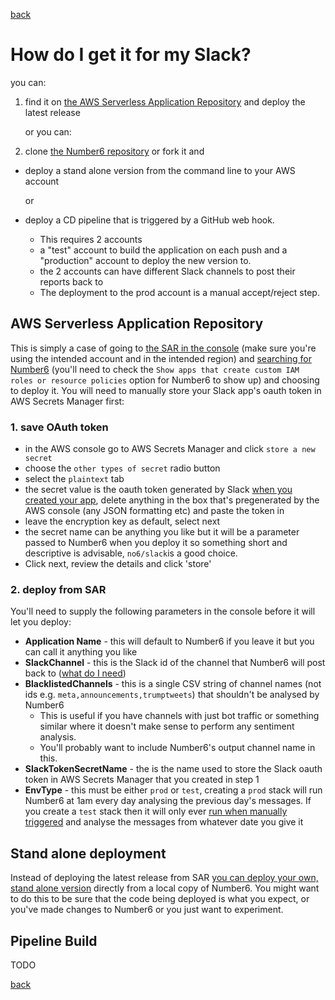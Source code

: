 [back](./)

# How do I get it for my Slack?

you can:

1. find it on [the AWS Serverless Application Repository](https://eu-west-1.console.aws.amazon.com/lambda/home?region=eu-west-1#/create/app?applicationId=arn:aws:serverlessrepo:eu-west-1:805721357281:applications/Number6) and deploy the latest release

   or you can:

2. clone [the Number6 repository](https://github.com/Number6App/Number6) or fork it and 

- deploy a stand alone version from the command line to your AWS account

  or

- deploy a CD pipeline that is triggered by a GitHub web hook. 

  - This requires 2 accounts
  - a "test" account to build the application on each push and a "production" account to deploy the new version to. 
  - the 2 accounts can have different Slack channels to post their reports back to
  - The deployment to the prod account is a manual accept/reject step.

## AWS Serverless Application Repository

This is simply a case of going to [the SAR in the console](https://aws.amazon.com/serverless/serverlessrepo/) (make sure you're using the intended account and in the intended region) and [searching for Number6](https://eu-west-1.console.aws.amazon.com/lambda/home?region=eu-west-1#/create/app?applicationId=arn:aws:serverlessrepo:eu-west-1:805721357281:applications/Number6) (you'll need to check the `Show apps that create custom IAM roles or resource policies` option for Number6 to show up) and choosing to deploy it. You will need to manually store your Slack app's oauth token in AWS Secrets Manager first:

### 1. save OAuth token

- in the AWS console go to AWS Secrets Manager and click `store a new secret`
- choose the `other types of secret` radio button
- select the `plaintext` tab
- the secret value is the oauth token generated by Slack [when you created your app](./what_do_i_need.md), delete anything in the box that's pregenerated by the AWS console (any JSON formatting etc) and paste the token in
- leave the encryption key as default, select next
- the secret name can be anything you like but it will be a parameter passed to Number6 when you deploy it so something short and descriptive is advisable, `no6/slack`is a good choice.
- Click next, review the details and click 'store'

### 2. deploy from SAR

You'll need to supply the following parameters in the console before it will let you deploy:

- **Application Name** - this will default to Number6 if you leave it but you can call it anything you like
- **SlackChannel** - this is the Slack id of the channel that Number6 will post back to ([what do I need](./what_do_i_need.md))
- **BlacklistedChannels** - this is a single CSV string of channel names (not ids e.g. `meta,announcements,trumptweets`) that shouldn't be analysed by Number6
  - This is useful if you have channels with just bot traffic or something similar where it doesn't make sense to perform any sentiment analysis. 
  - You'll probably want to include Number6's output channel name in this.
- **SlackTokenSecretName** - the is the name used to store the Slack oauth token in AWS Secrets Manager that you created in step 1
- **EnvType** - this must be either `prod` or `test`, creating a `prod` stack will run Number6 at 1am every day analysing the previous day's messages. If you create a `test` stack then it will only ever [run when manually triggered](./how_do_i_test_it.md) and analyse the messages from whatever date you give it

## Stand alone deployment

Instead of deploying the latest release from SAR [you can deploy your own, stand alone version](./stand_alone.md) directly from a local copy of Number6. You might want to do this to be sure that the code being deployed is what you expect, or you've made changes to Number6 or you just want to experiment.

## Pipeline Build

TODO

[back](./)